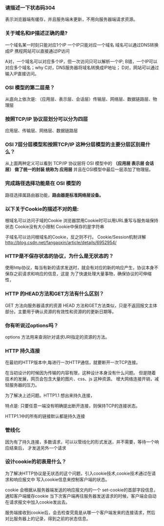 ### 请描述一下状态码304
  表示浏览器端有缓存，并且服务端未更新，不用向服务器端请求资源。

### 关于域名和IP描述正确的是?
一个域名某一时刻只能对应1个IP
一个IP只能对应一个域名
域名可以通过DNS转换成IP
携程网站可以直接通过IP访问

A对，一个域名可以对应多个IP，但一次访问只可以解析一个IP;
B错，一个IP可以对应多个域名；why
C对，DNS服务器将域名转换成IP地址；
D对，网站可以通过输入IP直接访问。

### OSI 模型的第二层是？
从底向上依次是: （应用层、表示层、会话层）传输层、网络层、数据链路层、物理层

### 按照TCP/IP 协议层划分可以分为四层
应用层、传输层、网络层、数据链路层 

### OSI 7层分层模型和按照TCP/IP 这种分层模型的主要分层区别是什么？
从上面两种定义可以看到 TCP/IP 协议层将 OSI 模型中的 **（应用层 表示层 会话层） 做了统一的封装 统称为 应用层**
并且在OSI模型中最后一层添加了物理层。


### 完成路径选择功能是在 OSI 模型的
路径选择属路由器功能，**路由器是标准网络层设备。**


### 以下关于Cookie的描述不对的是:
根域名可以访问子域的Cookie
浏览器禁用Cookie时可以用URL重写与服务端保持状态
Cookie没有大小限制
Cookie中保存的是字符串

子域名可以访问根域名的Cookie，反之则不行。
Cookie/Session机制详解 http://blog.csdn.net/fangaoxin/article/details/6952954/


### HTTP是不保存状态的协议，为什么是无状态的？

使用http协议，每当有新的请求发送时，就会有对应的新的响应产生，协议本身不保存之前请求和响应的信息，这是
为了快速处理大量事物，确保协议的可伸缩性，

### HTTP 的HEAD方法和GET方法有什么区别？
GET 方法向服务器请求的资源
HEAD 方法和GET方法类似，只是不返回报文主体部分。主要用于确认资源的有效性和资源的的更新日期等。

### 你有听说过options吗？
options 方法用来查询针对请求URI指定的资源的方法。

### HTTP 持久连接
在最初的HTTP版本中,每进行一次HTTP通信，就要断开一次TCP连接。

在当初设计的时候因为传输的内容有限，这种设计本身没有什么问题。
但是随着技术的发展，网页会包含大量的图片、css、js 这种资源。
增大网络连接开销，减轻服务器的压力。

为了解决上述问题。HTTP1.1 想出来持久连接，

特点是: 只要任意一端没有明确提出断开连接，则保持TCP的连接状态。

HTTP1.1中的所有的链接默认都是持久连接


### 管线化
因为有了持久连接，多数请求，可以以管线化的形式发送，并不需要，等待一个响应结束后，
才发送另外一个请求

### 设计cookie的初衷是什么？
为了解决HTTP协议是无状态的这个问题，引入cookie技术,cookie技术通过在请求和响应报文中
写入cookie信息来控制客户端的状态。

cookie 会根据从服务器端发送的响应报文内的一个 set-cookie的首部字段信息，通知客户端缓存cookie
当下次客户端再往服务器发送请求的时候，客户端会自动在请求报文中加入cookie发出去。

服务端接收到cookie后，会去检查究竟是从哪一个客户端发来的连接请求，然后对比服务器上的记录，得到之前的状态信息。